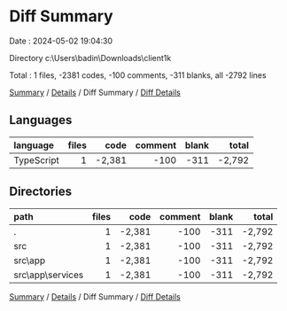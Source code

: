 # Diff Summary

Date : 2024-05-02 19:04:30

Directory c:\\Users\\badin\\Downloads\\client1k

Total : 1 files,  -2381 codes, -100 comments, -311 blanks, all -2792 lines

[Summary](results.md) / [Details](details.md) / Diff Summary / [Diff Details](diff-details.md)

## Languages
| language | files | code | comment | blank | total |
| :--- | ---: | ---: | ---: | ---: | ---: |
| TypeScript | 1 | -2,381 | -100 | -311 | -2,792 |

## Directories
| path | files | code | comment | blank | total |
| :--- | ---: | ---: | ---: | ---: | ---: |
| . | 1 | -2,381 | -100 | -311 | -2,792 |
| src | 1 | -2,381 | -100 | -311 | -2,792 |
| src\\app | 1 | -2,381 | -100 | -311 | -2,792 |
| src\\app\\services | 1 | -2,381 | -100 | -311 | -2,792 |

[Summary](results.md) / [Details](details.md) / Diff Summary / [Diff Details](diff-details.md)